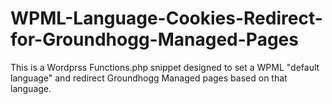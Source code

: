 # WPML-Language-Cookies-Redirect-for-Groundhogg-Managed-Pages
This is a Wordprss Functions.php snippet designed to set a WPML "default language" and redirect Groundhogg Managed pages based on that language.


